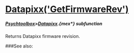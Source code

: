 # [Datapixx('GetFirmwareRev')](Datapixx-GetFirmwareRev) 
##### [Psychtoolbox](Psychtoolbox)>[Datapixx](Datapixx).{mex*} subfunction


Returns Datapixx firmware revision.  
  


###See also:

